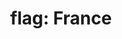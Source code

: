---
layout: smileys&emotion
title: "flag: France"
emoji: flag_france
permalink: 🇫🇷.html
image: assets/img/3moji/flag_france.png
---